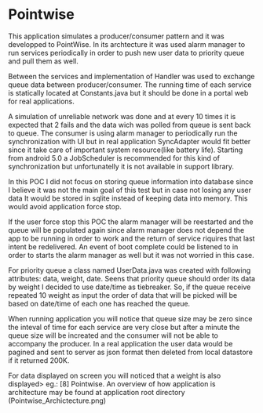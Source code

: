 # Pointwise

This application simulates a producer/consumer pattern and it was developped to PointWise.
In its archtecture it was used alarm manager to run services periodically in order to push new user data to priority queue and pull them as well.

Between the services and implementation of Handler was used to exchange queue data between producer/consumer. The running time of each service is statically located at Constants.java but it should be done in a portal web for real applications.

A simulation of unreliable network was done and at every 10 times it is expected that 2 fails and the data wich was polled from queue is sent back to queue. The consumer is using alarm manager to periodically run the synchronization with UI but in real application SyncAdapter would fit better since it take care of important system resource(like battery life). Starting from android 5.0 a JobScheduler is recommended for this kind of synchronization but unfortunatelly it is not available in support library.

In this POC I did not focus on storing queue information into database since I believe it was not the main goal of this test but in case not losing any user data It would be stored in sqlite instead of keeping data into memory. This would avoid application force stop.

If the user force stop this POC the alarm manager will be reestarted and the queue will be populated again since alarm manager does not depend the app to be running in order to work and the return of service riquires that last intent be redelivered. An event of boot complete could be listened to in order to starts the alarm manager as well but it was not worried in this case.

For priority queue a class named UserData.java was created with following attributes: data, weight, date. Seens that priority queue should order its data by weight I decided to use date/time as tiebreaker. So, if the queue receive repeated 10 weight as input the order of data that will be picked will be based on date/time of each one has reached the queue.

When running application you will notice that queue size may be zero since the inteval of time for each service are very close but after a minute the queue size will be increated and the consumer will not be able to accompany the producer. In a real application the user data would be pagined and sent to server as json format then deleted from local datastore if it returned 200K.

For data displayed on screen you will noticed that a weight is also displayed> eg.: [8] Pointwise.
An overview of how application is architecture may be found at application root directory (Pointwise_Archictecture.png)
